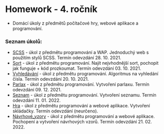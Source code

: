 # Homework - 4. ročník

- Domácí úkoly z předmětů počítačové hry, webové aplikace a programování.

### Seznam úkolů:
- [SCSS](SCSS) - úkol z předmětu programování a WAP. Jednoduchý web s použitím stylů SCSS. Termín odevzdání 28. 10. 2021.
- [Sort](Sort) - úkol z předmětu programování. Najít nejvhodnější sort, pochopit jak funguje + kód prozkoumat. Termín odevzdání 03. 10. 2021.
- [Vyhledávání](Vyhledávání) - úkol z předmětu programování. Algoritmus na vyhledání čísla. Termín odevzdání 20. 10. 2021.
- [Parlax](Parlax) - úkol z předmětu programování. Vytvoření parlaxu. Termín odevzdání 09. 12. 2021.
- [Seznam](Seznam) - úkol z předmětu programování. Vytvoření seznamu. Termín odevzdání 11. 01. 2022.
- [Hra](Hra) - úkol z předmětu programování a webové aplikace. Vytvoření skládačky. Termín odevzdání (neurčeno).
- [Návrhové_vzory](Návrhové_vzory) - úkol z předmětu programování a webové aplikace. Pochopení a vytvoření návrhových vzorů. Termín odevzdání 21. 02. 2022.